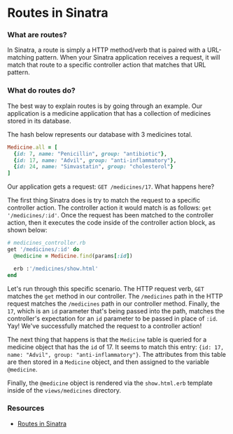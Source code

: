 # Routes in Sinatra

### What are routes?

In Sinatra, a route is simply a HTTP method/verb that is paired with a URL-matching pattern. When your Sinatra application receives a request, it will match that route to a specific controller action that matches that URL pattern.

### What do routes do?

The best way to explain routes is by going through an example. Our application is a medicine application that has a collection of medicines stored in its database.

The hash below represents our database with 3 medicines total.

```ruby
Medicine.all = [
  {id: 7, name: "Penicillin", group: "antibiotic"},
  {id: 17, name: "Advil", group: "anti-inflammatory"},
  {id: 24, name: "Simvastatin", group: "cholesterol"}
]
```

Our application gets a request: `GET /medicines/17`. What happens here?

The first thing Sinatra does is try to match the request to a specific controller action. The controller action it would match is as follows: `get '/medicines/:id'`. Once the request has been matched to the controller action, then it executes the code inside of the controller action block, as shown below:

```ruby
# medicines_controller.rb
get '/medicines/:id' do
  @medicine = Medicine.find(params[:id])

  erb :'/medicines/show.html'
end
```

Let's run through this specific scenario. The HTTP request verb, `GET` matches the `get` method in our controller. The `/medicines` path in the HTTP request matches the `/medicines` path in our controller method. Finally, the `17`, which is an `id` parameter that's being passed into the path, matches the controller's expectation for an `id` parameter to be passed in place of `:id`. Yay! We've successfully matched the request to a controller action!

The next thing that happens is that the `Medicine` table is queried for a medicine object that has the `id` of 17. It seems to match this entry: `{id: 17, name: "Advil", group: "anti-inflammatory"}`. The attributes from this table are then stored in a `Medicine` object, and then assigned to the variable `@medicine`.

Finally, the `@medicine` object is rendered via the `show.html.erb` template inside of the `views/medicines` directory.

### Resources
- [Routes in Sinatra](http://www.sinatrarb.com/intro.html#Routes)
